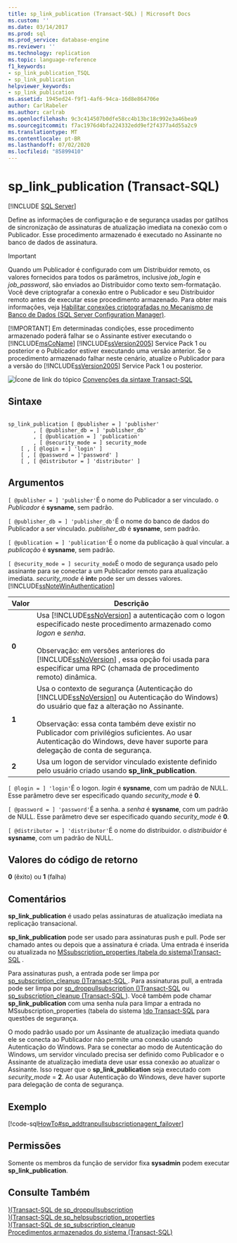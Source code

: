 ```yaml
---
title: sp_link_publication (Transact-SQL) | Microsoft Docs
ms.custom: ''
ms.date: 03/14/2017
ms.prod: sql
ms.prod_service: database-engine
ms.reviewer: ''
ms.technology: replication
ms.topic: language-reference
f1_keywords:
- sp_link_publication_TSQL
- sp_link_publication
helpviewer_keywords:
- sp_link_publication
ms.assetid: 1945ed24-f9f1-4af6-94ca-16d8e864706e
author: CarlRabeler
ms.author: carlrab
ms.openlocfilehash: 9c3c414507b0dfe58cc4b13bc18c992e3a46bea9
ms.sourcegitcommit: f7ac1976d4bfa224332edd9ef2f4377a4d55a2c9
ms.translationtype: MT
ms.contentlocale: pt-BR
ms.lasthandoff: 07/02/2020
ms.locfileid: "85899410"
---
```

# <a name="sp_link_publication-transact-sql"></a>sp_link_publication (Transact-SQL)
[!INCLUDE [SQL Server](../../includes/applies-to-version/sqlserver.md)]

  Define as informações de configuração e de segurança usadas por gatilhos de sincronização de assinaturas de atualização imediata na conexão com o Publicador. Esse procedimento armazenado é executado no Assinante no banco de dados de assinatura.  
  
> [!IMPORTANT]
>  Quando um Publicador é configurado com um Distribuidor remoto, os valores fornecidos para todos os parâmetros, inclusive *job_login* e *job_password*, são enviados ao Distribuidor como texto sem-formatação. Você deve criptografar a conexão entre o Publicador e seu Distribuidor remoto antes de executar esse procedimento armazenado. Para obter mais informações, veja [Habilitar conexões criptografadas no Mecanismo de Banco de Dados &#40;SQL Server Configuration Manager&#41;](../../database-engine/configure-windows/enable-encrypted-connections-to-the-database-engine.md).  
> 
> [!IMPORTANT]
>  Em determinadas condições, esse procedimento armazenado poderá falhar se o Assinante estiver executando o [!INCLUDE[msCoName](../../includes/msconame-md.md)] [!INCLUDE[ssVersion2005](../../includes/ssversion2005-md.md)] Service Pack 1 ou posterior e o Publicador estiver executando uma versão anterior. Se o procedimento armazenado falhar neste cenário, atualize o Publicador para a versão do [!INCLUDE[ssVersion2005](../../includes/ssversion2005-md.md)] Service Pack 1 ou posterior.  
  
 ![Ícone de link do tópico](../../database-engine/configure-windows/media/topic-link.gif "Ícone de link do tópico") [Convenções da sintaxe Transact-SQL](../../t-sql/language-elements/transact-sql-syntax-conventions-transact-sql.md)  
  
## <a name="syntax"></a>Sintaxe  
  
```  
  
sp_link_publication [ @publisher = ] 'publisher'   
        , [ @publisher_db = ] 'publisher_db'   
        , [ @publication = ] 'publication'   
        , [ @security_mode = ] security_mode  
    [ , [ @login = ] 'login' ]  
    [ , [ @password = ]'password' ]  
    [ , [ @distributor = ] 'distributor' ]  
```  
  
## <a name="arguments"></a>Argumentos  
`[ @publisher = ] 'publisher'`É o nome do Publicador a ser vinculado. o *Publicador* é **sysname**, sem padrão.  
  
`[ @publisher_db = ] 'publisher_db'`É o nome do banco de dados do Publicador a ser vinculado. *publisher_db* é **sysname**, sem padrão.  
  
`[ @publication = ] 'publication'`É o nome da publicação à qual vincular. a *publicação* é **sysname**, sem padrão.  
  
`[ @security_mode = ] security_mode`É o modo de segurança usado pelo assinante para se conectar a um Publicador remoto para atualização imediata. *security_mode* é **int**e pode ser um desses valores. [!INCLUDE[ssNoteWinAuthentication](../../includes/ssnotewinauthentication-md.md)]  
  
|Valor|Descrição|  
|-----------|-----------------|  
|**0**|Usa [!INCLUDE[ssNoVersion](../../includes/ssnoversion-md.md)] a autenticação com o logon especificado neste procedimento armazenado como *logon* e *senha*.<br /><br /> Observação: em versões anteriores do [!INCLUDE[ssNoVersion](../../includes/ssnoversion-md.md)] , essa opção foi usada para especificar uma RPC (chamada de procedimento remoto) dinâmica.|  
|**1**|Usa o contexto de segurança (Autenticação do [!INCLUDE[ssNoVersion](../../includes/ssnoversion-md.md)] ou Autenticação do Windows) do usuário que faz a alteração no Assinante.<br /><br /> Observação: essa conta também deve existir no Publicador com privilégios suficientes. Ao usar Autenticação do Windows, deve haver suporte para delegação de conta de segurança.|  
|**2**|Usa um logon de servidor vinculado existente definido pelo usuário criado usando **sp_link_publication**.|  
  
`[ @login = ] 'login'`É o logon. *login* é **sysname**, com um padrão de NULL. Esse parâmetro deve ser especificado quando *security_mode* é **0**.  
  
`[ @password = ] 'password'`É a senha. a *senha* é **sysname**, com um padrão de NULL. Esse parâmetro deve ser especificado quando *security_mode* é **0**.  
  
`[ @distributor = ] 'distributor'`É o nome do distribuidor. o *distribuidor* é **sysname**, com um padrão de NULL.  
  
## <a name="return-code-values"></a>Valores do código de retorno  
 **0** (êxito) ou **1** (falha)  
  
## <a name="remarks"></a>Comentários  
 **sp_link_publication** é usado pelas assinaturas de atualização imediata na replicação transacional.  
  
 **sp_link_publication** pode ser usado para assinaturas push e pull. Pode ser chamado antes ou depois que a assinatura é criada. Uma entrada é inserida ou atualizada no [MSsubscription_properties &#40;tabela do sistema&#41;Transact-SQL](../../relational-databases/system-tables/mssubscription-properties-transact-sql.md) .  
  
 Para assinaturas push, a entrada pode ser limpa por [sp_subscription_cleanup &#40;&#41;Transact-SQL ](../../relational-databases/system-stored-procedures/sp-subscription-cleanup-transact-sql.md). Para assinaturas pull, a entrada pode ser limpa por [sp_droppullsubscription &#40;&#41;Transact-SQL](../../relational-databases/system-stored-procedures/sp-droppullsubscription-transact-sql.md) ou [sp_subscription_cleanup &#40;Transact-SQL ](../../relational-databases/system-stored-procedures/sp-subscription-cleanup-transact-sql.md)&#41;. Você também pode chamar **sp_link_publication** com uma senha nula para limpar a entrada no MSsubscription_properties &#40;tabela do sistema [&#41;do Transact-SQL](../../relational-databases/system-tables/mssubscription-properties-transact-sql.md) para questões de segurança.  
  
 O modo padrão usado por um Assinante de atualização imediata quando ele se conecta ao Publicador não permite uma conexão usando Autenticação do Windows. Para se conectar ao modo de Autenticação do Windows, um servidor vinculado precisa ser definido como Publicador e o Assinante de atualização imediata deve usar essa conexão ao atualizar o Assinante. Isso requer que o **sp_link_publication** seja executado com *security_mode*  =  **2**. Ao usar Autenticação do Windows, deve haver suporte para delegação de conta de segurança.  
  
## <a name="example"></a>Exemplo  
 [!code-sql[HowTo#sp_addtranpullsubscriptionagent_failover](../../relational-databases/replication/codesnippet/tsql/sp-link-publication-tran_1.sql)]  
  
## <a name="permissions"></a>Permissões  
 Somente os membros da função de servidor fixa **sysadmin** podem executar **sp_link_publication**.  
  
## <a name="see-also"></a>Consulte Também  
 [&#41;&#40;Transact-SQL de sp_droppullsubscription](../../relational-databases/system-stored-procedures/sp-droppullsubscription-transact-sql.md)   
 [&#41;&#40;Transact-SQL de sp_helpsubscription_properties](../../relational-databases/system-stored-procedures/sp-helpsubscription-properties-transact-sql.md)   
 [&#41;&#40;Transact-SQL de sp_subscription_cleanup](../../relational-databases/system-stored-procedures/sp-subscription-cleanup-transact-sql.md)   
 [Procedimentos armazenados do sistema &#40;Transact-SQL&#41;](../../relational-databases/system-stored-procedures/system-stored-procedures-transact-sql.md)  
  
  
